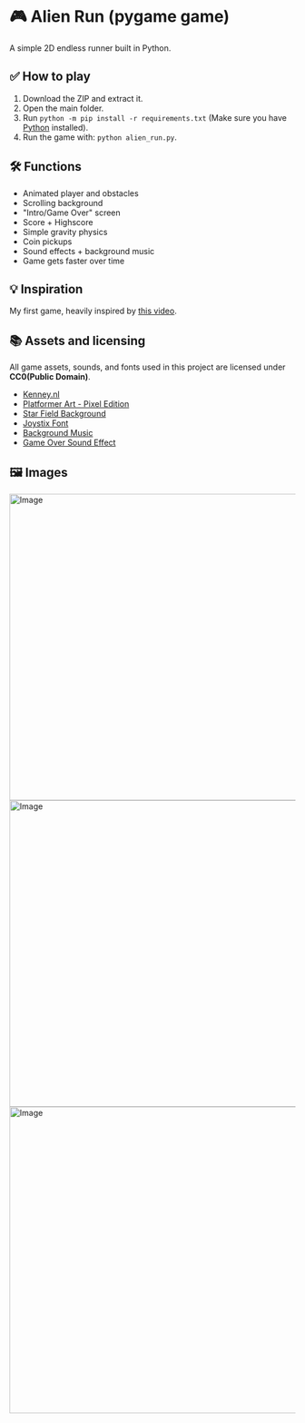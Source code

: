 # 🎮 Alien Run (pygame game)

A simple 2D endless runner built in Python.

## ✅ How to play
1. Download the ZIP and extract it.
2. Open the main folder.
3. Run `python -m pip install -r requirements.txt` (Make sure you have [Python](https://www.python.org/) installed).
4. Run the game with: `python alien_run.py`.

## 🛠️ Functions

- Animated player and obstacles
- Scrolling background
- "Intro/Game Over" screen
- Score + Highscore
- Simple gravity physics
- Coin pickups
- Sound effects + background music
- Game gets faster over time

## 💡 Inspiration

My first game, heavily inspired by [this video](https://www.youtube.com/watch?v=AY9MnQ4x3zk).

## 📚 Assets and licensing

All game assets, sounds, and fonts used in this project are licensed under **CC0(Public Domain)**.

- [Kenney.nl](https://kenney.nl/)
- [Platformer Art - Pixel Edition](https://opengameart.org/content/platformer-art-pixel-edition)
- [Star Field Background](https://opengameart.org/content/star-field)
- [Joystix Font](https://www.1001fonts.com/joystix-font.html)
- [Background Music](https://not-jam.itch.io/not-jam-music-pack)
- [Game Over Sound Effect](https://opengameart.org/content/game-over-soundold-school)

## 🖼️ Images

<img width="950" height="540" alt="Image" src="https://github.com/user-attachments/assets/ec4d6f4d-e600-4daa-b764-8aaf2860aae1" />
<img width="950" height="540" alt="Image" src="https://github.com/user-attachments/assets/551f1485-c7c3-4434-b012-5238e54652df" />
<img width="950" height="540" alt="Image" src="https://github.com/user-attachments/assets/c0352877-de66-4fbc-b226-d0aaed5e802d" />



